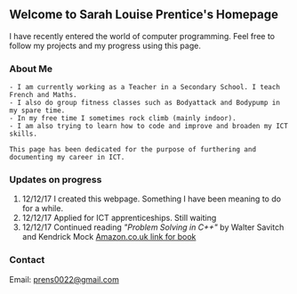 ## Welcome to Sarah Louise Prentice's Homepage

I have recently entered the world of computer programming. Feel free to follow my projects and my progress using this page.

### About Me
```
- I am currently working as a Teacher in a Secondary School. I teach French and Maths. 
- I also do group fitness classes such as Bodyattack and Bodypump in my spare time. 
- In my free time I sometimes rock climb (mainly indoor). 
- I am also trying to learn how to code and improve and broaden my ICT skills. 

This page has been dedicated for the purpose of furthering and documenting my career in ICT.
```

### Updates on progress

1. 12/12/17 I created this webpage. Something I have been meaning to do for a while.
2. 12/12/17 Applied for ICT apprenticeships. Still waiting 
3. 12/12/17 Continued reading _"Problem Solving in C++"_ by Walter Savitch and Kendrick Mock
[Amazon.co.uk link for book](https://www.amazon.co.uk/Problem-Solving-Global-Walter-Savitch/dp/1292018240/ref=sr_1_1?ie=UTF8&qid=1513089797&sr=8-1&keywords=problem+solving++c%2B%2B)


### Contact

Email: prens0022@gmail.com
